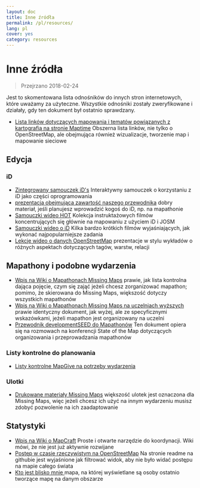 ```yaml
---
layout: doc
title: Inne źródła
permalink: /pl/resources/
lang: pl
cover: yes
category: resources
---
```


# Inne źródła

> Przejrzano 2018-02-24

Jest to skomentowana lista odnośników do innych stron internetowych, które uważamy za użyteczne. Wszystkie odnośniki zostały zweryfikowane i działały, gdy ten dokument był ostatnio sprawdzany.

  * [Lista linków dotyczących mapowania i tematów powiązanych z kartografią na stronie Maptime](http://maptime.io/lessons-resources/) Obszerna lista linków, nie tylko o OpenStreetMap, ale obejmująca również wizualizacje, tworzenie map i mapowanie sieciowe


## Edycja

### iD

  * [Zintegrowany samouczek iD's](http://www.openstreetmap.org/edit?editor=id#walkthrough=true) Interaktywny samouczek o korzystaniu z iD jako części oprogramowania
  * [prezentacja obejmująca zawartość naszego przewodnika](/files/iD-editor-training.pptx) dobry materiał, jeśli planujesz wprowadzić kogoś do iD, np. na mapathonie
  * [Samouczki wideo HOT](https://www.youtube.com/playlist?list=PLb9506_-6FMHULD9iDUAh-4qpxKdVspnD) Kolekcja instruktażowych filmów koncentrujących się głównie na mapowaniu z użyciem iD i JOSM
  * [Samouczki wideo o iD](https://www.sjtdelfs.de/wordpress/?page_id=84) Kilka bardzo krótkich filmów wyjaśniających, jak wykonać najpopularniejsze zadania
  * [Lekcje wideo o danych OpenStreetMap](https://www.youtube.com/playlist?list=PLqC3rFN6pDezPK0NifkGCSMop3vcXQEEU) prezentacje w stylu wykładów o różnych aspektach dotyczących tagów, warstw, relacji

## Mapathony i podobne wydarzenia

  * [Wpis na Wiki o Mapathonach Missing Maps](http://wiki.openstreetmap.org/wiki/Missing_Maps_mapathons) prawie, jak lista kontrolna dająca pojęcie, czym się zająć jeżeli chcesz zorganizować mapathon; pomimo, że skierowana do Missing Maps, większość dotyczy wszystkich mapathonów
  * [Wpis na Wiki o Mapathonach Missing Maps na uczelniach wyższych](http://wiki.openstreetmap.org/wiki/Missing_Maps_mapathons:_for_students_and_universities) prawie identyczny dokument, jak wyżej, ale ze specyficznymi wskazówkami, jeżeli mapathon jest organizowany na uczelni
  * [Przewodnik developmentSEED do Mapathonów](https://developmentseed.org/blog/2015/06/07/organizing-mapathons/) Ten dokument opiera się na rozmowach na konferencji State of the Map dotyczących organizowania i przeprowadzania mapathonów

### Listy kontrolne do planowania

  * [Listy kontrolne MapGive na potrzeby wydarzenia](https://mapgive.state.gov/box/#resources&event-checklist)

### Ulotki 

  * [Drukowane materiały Missing Maps](https://drive.google.com/drive/folders/0BwOZ7Miy-DQdZFBGYXJ2QWljLWM) większość ulotek jest oznaczona dla Missing Maps, więc jeżeli chcesz ich użyć na innym wydarzeniu musisz zdobyć pozwolenie na ich zaadaptowanie

## Statystyki

  * [Wpis na Wiki o MapCraft](https://wiki.openstreetmap.org/wiki/MapCraft) Proste i otwarte narzędzie do koordynacji. Wiki mówi, że nie jest już aktywnie rozwijane
  * [Postęp w czasie rzeczywistym na OpenStreetMap](https://github.com/osmlab/show-me-the-way) Na stronie readme na githubie jest wyjaśnione jak filtrować widok, aby nie było widać postępu na mapie całego świata
  * [Kto jest blisko mnie ](http://resultmaps.neis-one.org/oooc) mapa, na której wyświetlane są osoby ostatnio tworzące mapę na danym obszarze
